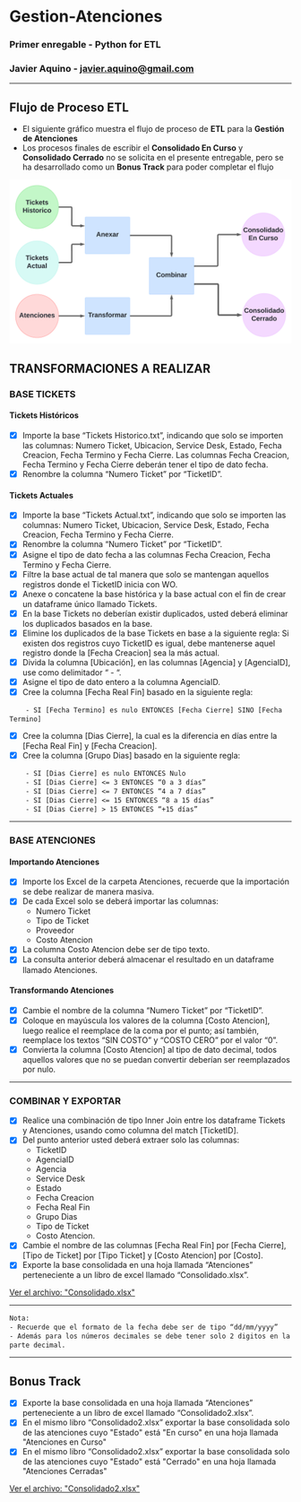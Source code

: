 # Gestion-Atenciones
### Primer enregable - Python for ETL
### Javier Aquino - javier.aquino@gmail.com
---

## Flujo de Proceso ETL
- El siguiente gráfico muestra el flujo de proceso de **ETL** para la **Gestión de Atenciones**
- Los procesos finales de escribir el **Consolidado En Curso** y **Consolidado Cerrado** no se solicita en el presente entregable, pero se ha desarrollado como un **Bonus Track** para poder completar el flujo

![Flujo del Proceso ETL](<Flujo del Proceso ETL.png>)

## TRANSFORMACIONES A REALIZAR
### BASE TICKETS
#### Tickets Históricos
- [x] Importe la base “Tickets Historico.txt”, indicando que solo se importen las columnas: Numero Ticket, Ubicacion, Service Desk, Estado, Fecha Creacion,
Fecha Termino y Fecha Cierre. Las columnas Fecha Creacion, Fecha Termino y Fecha Cierre deberán tener el tipo de dato fecha.
- [x] Renombre la columna “Numero Ticket” por “TicketID”.
#### Tickets Actuales
- [x] Importe la base “Tickets Actual.txt”, indicando que solo se importen las columnas: Numero Ticket, Ubicacion, Service Desk, Estado, Fecha Creacion, Fecha Termino y Fecha Cierre.
- [x] Renombre la columna “Numero Ticket” por “TicketID”.
- [x] Asigne el tipo de dato fecha a las columnas Fecha Creacion, Fecha Termino y Fecha Cierre.
- [x] Filtre la base actual de tal manera que solo se mantengan aquellos registros donde el TicketID inicia con WO.
- [x] Anexe o concatene la base histórica y la base actual con el fin de crear un dataframe único llamado Tickets.
- [x] En la base Tickets no deberían existir duplicados, usted deberá eliminar los duplicados basados en la base.
- [x] Elimine los duplicados de la base Tickets en base a la siguiente regla: Si existen dos registros cuyo TicketID es igual, debe mantenerse aquel registro donde la [Fecha Creacion] sea la más actual.
- [x] Divida la columna [Ubicación], en las columnas [Agencia] y [AgenciaID], use como delimitador “ - “.
- [x] Asigne el tipo de dato entero a la columna AgenciaID.
- [x] Cree la columna [Fecha Real Fin] basado en la siguiente regla:
```
    - SI [Fecha Termino] es nulo ENTONCES [Fecha Cierre] SINO [Fecha Termino]
```
- [x] Cree la columna [Dias Cierre], la cual es la diferencia en días entre la [Fecha Real Fin] y [Fecha Creacion].
- [x] Cree la columna [Grupo Dias] basado en la siguiente regla:
```
    - SI [Dias Cierre] es nulo ENTONCES Nulo
    - SI [Dias Cierre] <= 3 ENTONCES “0 a 3 días”
    - SI [Dias Cierre] <= 7 ENTONCES “4 a 7 días”
    - SI [Dias Cierre] <= 15 ENTONCES “8 a 15 días”
    - SI [Dias Cierre] > 15 ENTONCES “+15 días”
```
---
### BASE ATENCIONES
#### Importando Atenciones
- [x] Importe los Excel de la carpeta Atenciones, recuerde que la importación se debe realizar de manera masiva.
- [x] De cada Excel solo se deberá importar las columnas:
    - Numero Ticket
    - Tipo de Ticket
    - Proveedor
    - Costo Atencion
- [x] La columna Costo Atencion debe ser de tipo texto.
- [x] La consulta anterior deberá almacenar el resultado en un dataframe llamado Atenciones.
#### Transformando Atenciones
- [x] Cambie el nombre de la columna “Numero Ticket” por “TicketID”.
- [x] Coloque en mayúscula los valores de la columna [Costo Atencion], luego realice el reemplace de la coma por el punto; así también, reemplace los textos “SIN COSTO” y “COSTO CERO” por el valor “0”.
- [x] Convierta la columna [Costo Atencion] al tipo de dato decimal, todos aquellos valores que no se puedan convertir deberían ser reemplazados por nulo.
---
### COMBINAR Y EXPORTAR
- [x] Realice una combinación de tipo Inner Join entre los dataframe Tickets y Atenciones, usando como columna del match [TicketID].
- [x] Del punto anterior usted deberá extraer solo las columnas:
    - TicketID
    - AgenciaID
    - Agencia
    - Service Desk
    - Estado
    - Fecha Creacion
    - Fecha Real Fin
    - Grupo Dias
    - Tipo de Ticket
    - Costo Atencion.
- [x] Cambie el nombre de las columnas [Fecha Real Fin] por [Fecha Cierre], [Tipo de Ticket] por [Tipo Ticket] y [Costo Atencion] por [Costo].
- [x] Exporte la base consolidada en una hoja llamada “Atenciones” perteneciente a un libro de excel llamado “Consolidado.xlsx”.

[Ver el archivo: "Consolidado.xlsx"](Consolidado.xlsx)

---
```
Nota:
- Recuerde que el formato de la fecha debe ser de tipo “dd/mm/yyyy”
- Además para los números decimales se debe tener solo 2 digitos en la parte decimal.
```

---
## Bonus Track
- [x] Exporte la base consolidada en una hoja llamada “Atenciones” perteneciente a un libro de excel llamado “Consolidado2.xlsx”.
- [x] En el mismo libro “Consolidado2.xlsx” exportar la base consolidada solo de las atenciones cuyo "Estado" está "En curso" en una hoja llamada "Atenciones en Curso"
- [x] En el mismo libro “Consolidado2.xlsx” exportar la base consolidada solo de las atenciones cuyo "Estado" está "Cerrado" en una hoja llamada "Atenciones Cerradas"

[Ver el archivo: "Consolidado2.xlsx"](Consolidado2.xlsx)

